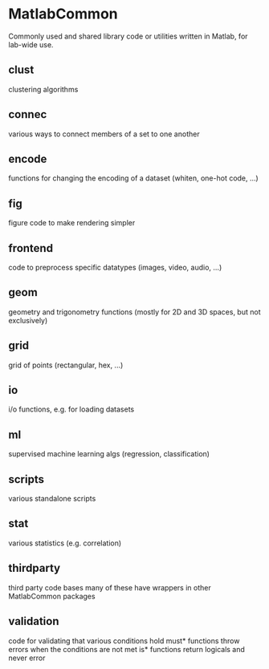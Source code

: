 # MatlabCommon
Commonly used and shared library code or utilities written in Matlab, for lab-wide use.

## clust
clustering algorithms

## connec
various ways to connect members of a set to one another

## encode
functions for changing the encoding of a dataset (whiten, one-hot code, ...)

## fig
figure code to make rendering simpler

## frontend
code to preprocess specific datatypes (images, video, audio, ...)

## geom
geometry and trigonometry functions (mostly for 2D and 3D spaces, but not exclusively)

## grid
grid of points (rectangular, hex, ...)

## io
i/o functions, e.g. for loading datasets

## ml
supervised machine learning algs (regression, classification)

## scripts
various standalone scripts

## stat
various statistics (e.g. correlation)

## thirdparty
third party code bases
many of these have wrappers in other MatlabCommon packages

## validation
code for validating that various conditions hold
must* functions throw errors when the conditions are not met
is* functions return logicals and never error